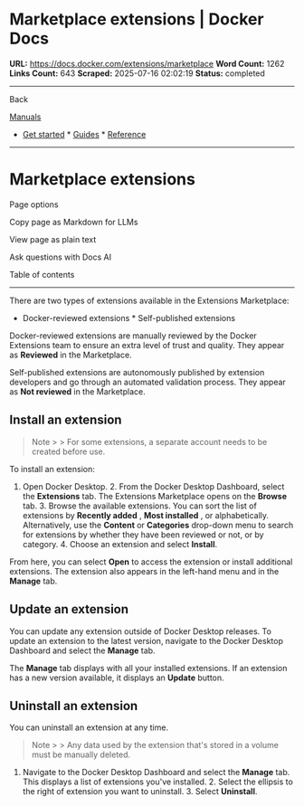 # Marketplace extensions | Docker Docs

**URL:** https://docs.docker.com/extensions/marketplace
**Word Count:** 1262
**Links Count:** 643
**Scraped:** 2025-07-16 02:02:19
**Status:** completed

---

Back

[Manuals](https://docs.docker.com/manuals/)

  * [Get started](https://docs.docker.com/get-started/)   * [Guides](https://docs.docker.com/guides/)   * [Reference](https://docs.docker.com/reference/)

* * *

# Marketplace extensions

Page options

Copy page as Markdown for LLMs

View page as plain text

Ask questions with Docs AI

Table of contents

* * *

There are two types of extensions available in the Extensions Marketplace:

  * Docker-reviewed extensions   * Self-published extensions

Docker-reviewed extensions are manually reviewed by the Docker Extensions team to ensure an extra level of trust and quality. They appear as **Reviewed** in the Marketplace.

Self-published extensions are autonomously published by extension developers and go through an automated validation process. They appear as **Not reviewed** in the Marketplace.

## Install an extension

> Note >  > For some extensions, a separate account needs to be created before use.

To install an extension:

  1. Open Docker Desktop.   2. From the Docker Desktop Dashboard, select the **Extensions** tab. The Extensions Marketplace opens on the **Browse** tab.   3. Browse the available extensions. You can sort the list of extensions by **Recently added** , **Most installed** , or alphabetically. Alternatively, use the **Content** or **Categories** drop-down menu to search for extensions by whether they have been reviewed or not, or by category.   4. Choose an extension and select **Install**.

From here, you can select **Open** to access the extension or install additional extensions. The extension also appears in the left-hand menu and in the **Manage** tab.

## Update an extension

You can update any extension outside of Docker Desktop releases. To update an extension to the latest version, navigate to the Docker Desktop Dashboard and select the **Manage** tab.

The **Manage** tab displays with all your installed extensions. If an extension has a new version available, it displays an **Update** button.

## Uninstall an extension

You can uninstall an extension at any time.

> Note >  > Any data used by the extension that's stored in a volume must be manually deleted.

  1. Navigate to the Docker Desktop Dashboard and select the **Manage** tab. This displays a list of extensions you've installed.   2. Select the ellipsis to the right of extension you want to uninstall.   3. Select **Uninstall**.